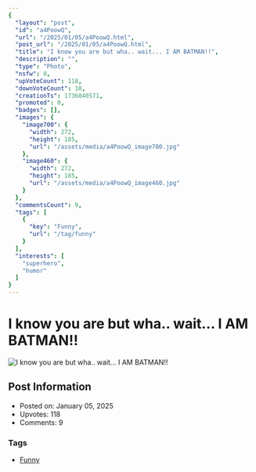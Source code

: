 ```yaml
---
{
  "layout": "post",
  "id": "a4PoowQ",
  "url": "/2025/01/05/a4PoowQ.html",
  "post_url": "/2025/01/05/a4PoowQ.html",
  "title": "I know you are but wha.. wait... I AM BATMAN!!",
  "description": "",
  "type": "Photo",
  "nsfw": 0,
  "upVoteCount": 118,
  "downVoteCount": 10,
  "creationTs": 1736040571,
  "promoted": 0,
  "badges": [],
  "images": {
    "image700": {
      "width": 272,
      "height": 185,
      "url": "/assets/media/a4PoowQ_image700.jpg"
    },
    "image460": {
      "width": 272,
      "height": 185,
      "url": "/assets/media/a4PoowQ_image460.jpg"
    }
  },
  "commentsCount": 9,
  "tags": [
    {
      "key": "Funny",
      "url": "/tag/funny"
    }
  ],
  "interests": [
    "superhero",
    "humor"
  ]
}
---
```


# I know you are but wha.. wait... I AM BATMAN!!

![I know you are but wha.. wait... I AM BATMAN!!](/assets/media/a4PoowQ_image700.jpg)

## Post Information

- Posted on: January 05, 2025
- Upvotes: 118
- Comments: 9

### Tags

- [Funny](/tag/Funny)
